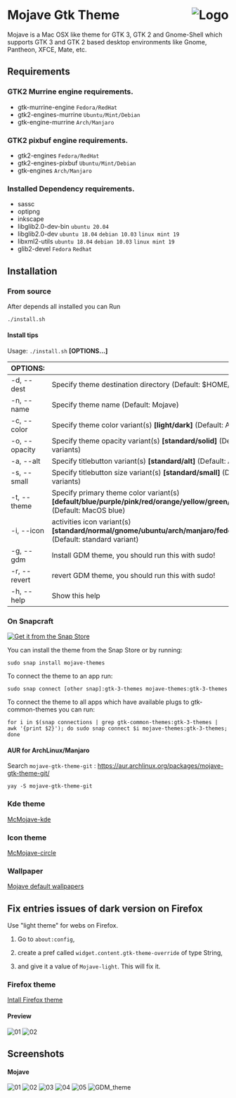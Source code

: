 <img src="https://github.com/vinceliuice/Sierra-gtk-theme/blob/imgs/logo.png" alt="Logo" align="right" /> Mojave Gtk Theme
======

Mojave is a Mac OSX like theme for GTK 3, GTK 2 and Gnome-Shell which supports GTK 3 and GTK 2 based desktop environments like Gnome, Pantheon, XFCE, Mate, etc.

## Requirements
### GTK2 Murrine engine requirements.

- gtk-murrine-engine  `Fedora/RedHat`
- gtk2-engines-murrine  `Ubuntu/Mint/Debian`
- gtk-engine-murrine  `Arch/Manjaro`

### GTK2 pixbuf engine requirements.

- gtk2-engines  `Fedora/RedHat`
- gtk2-engines-pixbuf  `Ubuntu/Mint/Debian`
- gtk-engines  `Arch/Manjaro`

### Installed Dependency requirements.

- sassc
- optipng
- inkscape
- libglib2.0-dev-bin  `ubuntu 20.04`
- libglib2.0-dev  `ubuntu 18.04` `debian 10.03` `linux mint 19`
- libxml2-utils  `ubuntu 18.04` `debian 10.03` `linux mint 19`
- glib2-devel  `Fedora` `Redhat`

## Installation

### From source

After depends all installed you can Run

```bash
./install.sh
```

#### Install tips

Usage:  `./install.sh`  **[OPTIONS...]**

|  OPTIONS:           | |
|:--------------------|:-------------|
|-d, --dest           | Specify theme destination directory (Default: $HOME/.themes)|
|-n, --name           | Specify theme name (Default: Mojave)|
|-c, --color          | Specify theme color variant(s) **[light/dark]** (Default: All variants)|
|-o, --opacity        | Specify theme opacity variant(s) **[standard/solid]** (Default: All variants)|
|-a, --alt            | Specify titlebutton variant(s) **[standard/alt]** (Default: All variants)|
|-s, --small          | Specify titlebutton size variant(s) **[standard/small]** (Default: standard variants)|
|-t, --theme          | Specify primary theme color variant(s) **[default/blue/purple/pink/red/orange/yellow/green/grey/all]** (Default: MacOS blue)|
|-i, --icon           | activities icon variant(s) **[standard/normal/gnome/ubuntu/arch/manjaro/fedora/debian/void]** (Default: standard variant)|
|-g, --gdm            | Install GDM theme, you should run this with sudo!|
|-r, --revert         | revert GDM theme, you should run this with sudo!|
|-h, --help           | Show this help|

### On Snapcraft

<a href="https://snapcraft.io/mojave-themes">
<img alt="Get it from the Snap Store" src="https://snapcraft.io/static/images/badges/en/snap-store-black.svg" />
</a>

You can install the theme from the Snap Store оr by running:

```
sudo snap install mojave-themes
```
To connect the theme to an app run:
```
sudo snap connect [other snap]:gtk-3-themes mojave-themes:gtk-3-themes
```
To connect the theme to all apps which have available plugs to gtk-common-themes you can run:
```
for i in $(snap connections | grep gtk-common-themes:gtk-3-themes | awk '{print $2}'); do sudo snap connect $i mojave-themes:gtk-3-themes; done
```

#### AUR for ArchLinux/Manjaro
Search `mojave-gtk-theme-git` : https://aur.archlinux.org/packages/mojave-gtk-theme-git/

    yay -S mojave-gtk-theme-git

### Kde theme
[McMojave-kde](https://github.com/vinceliuice/McMojave-kde)

### Icon theme
[McMojave-circle](https://github.com/vinceliuice/McMojave-circle)

### Wallpaper
[Mojave default wallpapers](https://github.com/vinceliuice/Mojave-gtk-theme/blob/images/macOS_Mojave_Wallpapers.tar.xz)

## Fix entries issues of dark version on Firefox

Use "light theme" for webs on Firefox.

1. Go to `about:config`,

2. create a pref called `widget.content.gtk-theme-override` of type String,

3. and give it a value of `Mojave-light`. This will fix it.

### Firefox theme
[Intall Firefox theme](src/other/firefox)

#### Preview
![01](https://github.com/vinceliuice/Mojave-gtk-theme/blob/images/firefox01.png?raw=true)
![02](https://github.com/vinceliuice/Mojave-gtk-theme/blob/images/firefox02.png?raw=true)

## Screenshots

#### Mojave
![01](https://github.com/vinceliuice/Mojave-gtk-theme/blob/images/screenshot01.jpeg?raw=true)
![02](https://github.com/vinceliuice/Mojave-gtk-theme/blob/images/screenshot02.jpeg?raw=true)
![03](https://github.com/vinceliuice/Mojave-gtk-theme/blob/images/screenshot03.jpeg?raw=true)
![04](https://github.com/vinceliuice/Mojave-gtk-theme/blob/images/screenshot04.jpeg?raw=true)
![05](https://github.com/vinceliuice/Mojave-gtk-theme/blob/images/screenshot05.jpeg?raw=true)
![GDM_theme](https://github.com/vinceliuice/Mojave-gtk-theme/blob/images/login_screen.png?raw=true)
